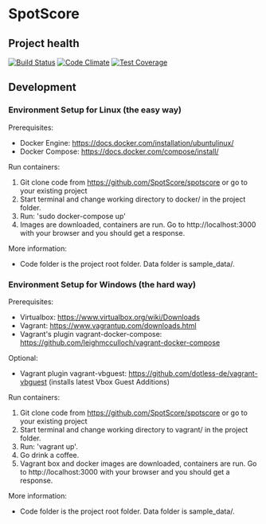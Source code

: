# SpotScore

## Project health
[![Build Status](https://travis-ci.org/SpotScore/spotscore.svg?branch=master)](https://travis-ci.org/SpotScore/spotscore)
[![Code Climate](https://codeclimate.com/github/SpotScore/spotscore/badges/gpa.svg)](https://codeclimate.com/github/SpotScore/spotscore)
[![Test Coverage](https://codeclimate.com/github/SpotScore/spotscore/badges/coverage.svg)](https://codeclimate.com/github/SpotScore/spotscore/coverage)


## Development

### Environment Setup for Linux (the easy way)

Prerequisites:
  * Docker Engine: https://docs.docker.com/installation/ubuntulinux/
  * Docker Compose: https://docs.docker.com/compose/install/

Run containers:
  1. Git clone code from https://github.com/SpotScore/spotscore or go to your existing project
  2. Start terminal and change working directory to docker/ in the project folder.
  3. Run:  'sudo docker-compose up'
  4. Images are downloaded, containers are run. Go to http://localhost:3000 with your browser and you should get a response.

More information:
  * Code folder is the project root folder. Data folder is sample_data/.


### Environment Setup for Windows (the hard way)

Prerequisites:
  * Virtualbox: https://www.virtualbox.org/wiki/Downloads 
  * Vagrant: https://www.vagrantup.com/downloads.html 
  * Vagrant's plugin vagrant-docker-compose: https://github.com/leighmcculloch/vagrant-docker-compose

Optional:
  * Vagrant plugin vagrant-vbguest: https://github.com/dotless-de/vagrant-vbguest (installs latest Vbox Guest Additions)

Run containers:
  1. Git clone code from https://github.com/SpotScore/spotscore or go to your existing project
  2. Start terminal and change working directory to vagrant/ in the project folder.
  3. Run:  'vagrant up'.
  4. Go drink a coffee.
  4. Vagrant box and docker images are downloaded, containers are run. Go to http://localhost:3000 with your browser and you should get a response.

More information:
  * Code folder is the project root folder. Data folder is sample_data/.
